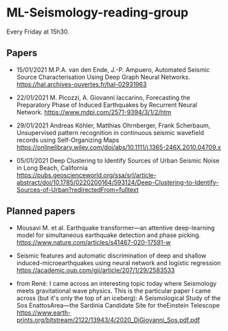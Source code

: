 # ML-Seismology-reading-group

Every Friday at 15h30.

## Papers
- 15/01/2021
M.P.A. van den Ende, J.-P. Ampuero, Automated Seismic Source Characterisation Using Deep Graph Neural Networks.
https://hal.archives-ouvertes.fr/hal-02931963

- 22/01/2021
M. Picozzi, A. Giovanni Iaccarino, Forecasting the Preparatory Phase of Induced Earthquakes by Recurrent Neural Network. https://www.mdpi.com/2571-9394/3/1/2/htm

- 29/01/2021
Andreas Köhler,  Matthias Ohrnberger,  Frank Scherbaum, Unsupervised pattern recognition in continuous seismic wavefield records using Self-Organizing Maps 
https://onlinelibrary.wiley.com/doi/abs/10.1111/j.1365-246X.2010.04709.x

- 05/01/2021
Deep Clustering to Identify Sources of Urban Seismic Noise in Long Beach, California https://pubs.geoscienceworld.org/ssa/srl/article-abstract/doi/10.1785/0220200164/593124/Deep-Clustering-to-Identify-Sources-of-Urban?redirectedFrom=fulltext


## Planned papers

- Mousavi M. et al. Earthquake transformer—an attentive deep-learning model for simultaneous earthquake detection and phase picking. https://www.nature.com/articles/s41467-020-17591-w

- Seismic features and automatic discrimination of deep and shallow induced-microearthquakes using neural network and logistic regression
https://academic.oup.com/gji/article/207/1/29/2583533 

- from René: I came across an interesting topic today where Seismology meets gravitational wave physics. This is the particular paper I came across (but it's only the top of an iceberg):
A Seismological Study of the Sos EnattosArea—the Sardinia Candidate Site for theEinstein Telescope https://www.earth-prints.org/bitstream/2122/13943/4/2020_DiGiovanni_Sos.pdf.pdf
